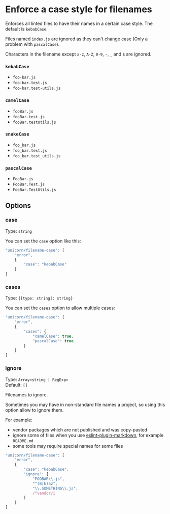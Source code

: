 # Enforce a case style for filenames

Enforces all linted files to have their names in a certain case style. The default is `kebabCase`.

Files named `index.js` are ignored as they can't change case (Only a problem with `pascalCase`).

Characters in the filename except `a-z`, `A-Z`, `0-9`, `-`, `_` and `$` are ignored.

### `kebabCase`

- `foo-bar.js`
- `foo-bar.test.js`
- `foo-bar.test-utils.js`

### `camelCase`

- `fooBar.js`
- `fooBar.test.js`
- `fooBar.testUtils.js`

### `snakeCase`

- `foo_bar.js`
- `foo_bar.test.js`
- `foo_bar.test_utils.js`

### `pascalCase`

- `FooBar.js`
- `FooBar.Test.js`
- `FooBar.TestUtils.js`


## Options

### case

Type: `string`

You can set the `case` option like this:

```js
"unicorn/filename-case": [
	"error",
	{
		"case": "kebabCase"
	}
]
```

### cases

Type: `{[type: string]: string}`

You can set the `cases` option to allow multiple cases:

```js
"unicorn/filename-case": [
	"error",
	{
		"cases": {
			"camelCase": true,
			"pascalCase": true
		}
	}
]
```

### ignore

Type: `Array<string | RegExp>`\
Default: `[]`

Filenames to ignore.

Sometimes you may have in non-standard file names a project, so using this option allow to ignore them.

For example:

- vendor packages which are not published and was copy-pasted
- ignore some of files when you use [eslint-plugin-markdown](https://github.com/eslint/eslint-plugin-markdown), for example `README.md`
- some tools may require special names for some files

```js
"unicorn/filename-case": [
	"error",
	{
		"case": "kebabCase",
		"ignore": [
			"FOOBAR\\.js",
			"^(B|b)az",
			"\\.SOMETHING\\.js",
			/^vendor/i
		]
	}
]
```
